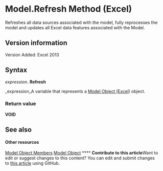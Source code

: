 
# Model.Refresh Method (Excel)

Refreshes all data sources associated with the model, fully reprocesses the model and updates all Excel data features associated with the Model.


## Version information

Version Added: Excel 2013 


## Syntax

 _expression_. **Refresh**

 _expression_A variable that represents a  [Model Object (Excel)](7946bddc-7c4a-3519-52c8-526af2b55ef3.md) object.


### Return value

 **VOID**


## See also


#### Other resources


 [Model Object Members](http://msdn.microsoft.com/library/b2bd944a-3484-222b-b3d6-acd70a6ac28a%28Office.15%29.aspx)
 [Model Object](7946bddc-7c4a-3519-52c8-526af2b55ef3.md)
****   **Contribute to this article**Want to edit or suggest changes to this content? You can edit and submit changes to  [this article](https://github.com/jhershey00/VBA_Excel_Test/OpenXMLCon/articles/0d0a958a-0e98-48c8-e364-2dc62a6ba230.md) using GitHub.


